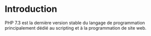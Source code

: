 # Introduction

PHP 7.3 est la dernière version stable du langage de programmation principalement dédié au scripting et à la programmation de site web.
